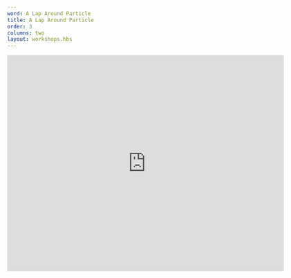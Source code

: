 ```yaml
---
word: A Lap Around Particle
title: A Lap Around Particle
order: 3
columns: two
layout: workshops.hbs
---
```


<iframe src="https://www.icloud.com/keynote/0VPBgSkGu3fqSCMW0PjySwDVw?embed=true" width="640" height="500" class="video" frameborder="0" allowfullscreen="1" referrer="no-referrer"></iframe>
